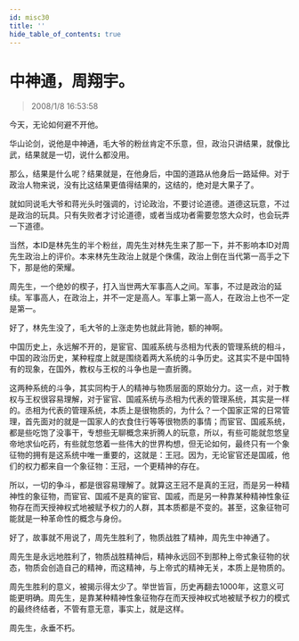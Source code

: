 ```yaml
---
id: misc30
title: ''
hide_table_of_contents: true
---
```


# 中神通，周翔宇。

> 2008/1/8 16:53:58

<div style={{color: '#FF0000', fontSize: '18px', fontWeight: 'bold'}}>

今天，无论如何避不开他。
 
华山论剑，说他是中神通，毛大爷的粉丝肯定不乐意，但，政治只讲结果，就像比武，结果就是一切，说什么都没用。
 
那么，结果是什么呢？结果就是，在他身后，中国的道路从他身后一路延伸。对于政治人物来说，没有比这结果更值得结果的，这结的，绝对是大果子了。
 
就如同说毛大爷和蒋光头时强调的，讨论政治，不要讨论道德。道德这玩意，不过是政治的玩具。只有失败者才讨论道德，或者当成功者需要忽悠大众时，也会玩弄一下道德。
 
当然，本ID是林先生的半个粉丝，周先生对林先生来了那一下，并不影响本ID对周先生政治上的评价。本来林先生政治上就是个侏儒，政治上倒在当代第一高手之下下，那是他的荣耀。
 
周先生，一个绝妙的楔子，打入当世两大军事高人之间。军事，不过是政治的延续。军事高人，在政治上，并不一定是高人。军事上第一高人，在政治上也不一定是第一。
 
好了，林先生没了，毛大爷的上涨走势也就此背驰，额的神啊。
 
中国历史上，永远解不开的，是宦官、国戚系统与丞相为代表的管理系统的相斗，中国的政治历史，某种程度上就是围绕着两大系统的斗争历史。这其实不是中国特有的现象，在国外，教权与王权的斗争也是一直折腾。
 
这两种系统的斗争，其实同构于人的精神与物质层面的原始分力。这一点，对于教权与王权很容易理解，对于宦官、国戚系统与丞相为代表的管理系统，其实是一样的。丞相为代表的管理系统，本质上是很物质的，为什么？一个国家正常的日常管理，首先面对的就是一国家人的衣食住行等等很物质的事情；而宦官、国戚系统，都是些吃饱了没事干，专想些无聊概念来折腾人的玩意，所以，有些可能就忽悠皇帝地求仙吃药，有些就忽悠着一些伟大的世界构想，但无论如何，最终只有一个象征物的拥有是这系统中唯一重要的，这就是：王冠。因为，无论宦官还是国戚，他们的权力都来自一个象征物：王冠，一个更精神的存在。
 
所以，一切的争斗，都是很容易理解了。就算这王冠不是真的王冠，而是另一种精神性的象征物，而宦官、国戚不是真的宦官、国戚，而是另一种靠某种精神性象征物存在而天授神权式地被赋予权力的人群，其本质都是不变的。甚至，这象征物可能就是一种革命性的概念与身份。
 
好了，故事就不用说了，周先生胜利了，物质战胜了精神，周先生中神通了。
 
周先生是永远地胜利了，物质战胜精神后，精神永远回不到那种上帝式象征物的状态，物质会创造自己的精神，而这精神，与上帝式的精神无关，本质上是物质的。
 
周先生胜利的意义，被揭示得太少了。举世皆盲，历史再翻去1000年，这意义可能更明确。周先生，是靠某种精神性象征物存在而天授神权式地被赋予权力的模式的最终终结者，不管有意无意，事实上，就是这样。
 
周先生，永垂不朽。 

</div>